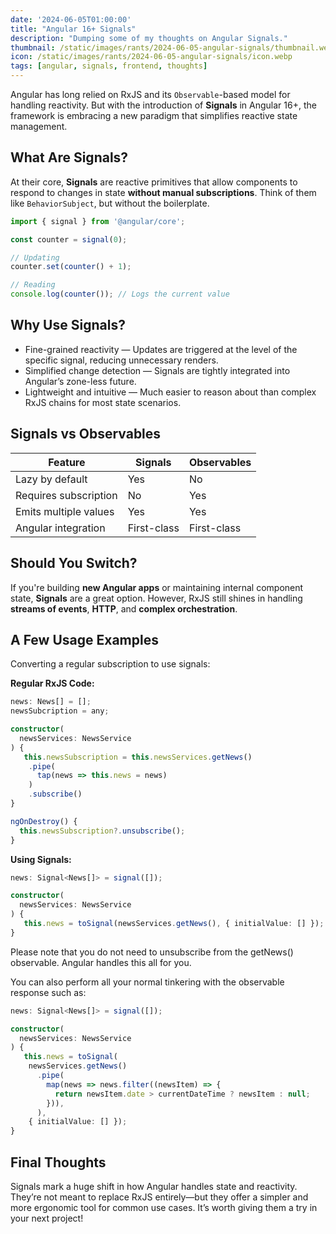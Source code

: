 ```yaml
---
date: '2024-06-05T01:00:00'
title: "Angular 16+ Signals"
description: "Dumping some of my thoughts on Angular Signals."
thumbnail: /static/images/rants/2024-06-05-angular-signals/thumbnail.webp
icon: /static/images/rants/2024-06-05-angular-signals/icon.webp
tags: [angular, signals, frontend, thoughts]
---
```



Angular has long relied on RxJS and its `Observable`-based model for handling reactivity. But with
the introduction of **Signals** in Angular 16+, the framework is embracing a new paradigm that
simplifies reactive state management.

## What Are Signals?

At their core, **Signals** are reactive primitives that allow components to respond to changes in
state **without manual subscriptions**. Think of them like `BehaviorSubject`, but without the
boilerplate.

```ts
import { signal } from '@angular/core';

const counter = signal(0);

// Updating
counter.set(counter() + 1);

// Reading
console.log(counter()); // Logs the current value
```

## Why Use Signals?

- Fine-grained reactivity — Updates are triggered at the level of the specific signal, reducing
  unnecessary renders.
- Simplified change detection — Signals are tightly integrated into Angular’s zone-less future.
- Lightweight and intuitive — Much easier to reason about than complex RxJS chains for most state
  scenarios.

## Signals vs Observables

| Feature               | Signals     | Observables |
|-----------------------|-------------|-------------|
| Lazy by default       | Yes         | No          |
| Requires subscription | No          | Yes         |
| Emits multiple values | Yes         | Yes         |
| Angular integration   | First-class | First-class |

## Should You Switch?

If you're building **new Angular apps** or maintaining internal component state, **Signals** are a
great option. However, RxJS still shines in handling **streams of events**, **HTTP**, and **complex
orchestration**.


## A Few Usage Examples

Converting a regular subscription to use signals:

**Regular RxJS Code:**

```ts
news: News[] = [];
newsSubcription = any;

constructor(
  newsServices: NewsService
) {
   this.newsSubscription = this.newsServices.getNews()
    .pipe(
      tap(news => this.news = news)
    )
    .subscribe()
}

ngOnDestroy() {
  this.newsSubscription?.unsubscribe();
}
```

**Using Signals:**

```ts
news: Signal<News[]> = signal([]);

constructor(
  newsServices: NewsService
) {
   this.news = toSignal(newsServices.getNews(), { initialValue: [] });
}
```

Please note that you do not need to unsubscribe from the getNews() observable. Angular handles
this all for you.

You can also perform all your normal tinkering with the observable response such as:

```ts
news: Signal<News[]> = signal([]);

constructor(
  newsServices: NewsService
) {
   this.news = toSignal(
    newsServices.getNews()
      .pipe(
        map(news => news.filter((newsItem) => {
          return newsItem.date > currentDateTime ? newsItem : null;
        })),
      ),
    { initialValue: [] });
}
```

## Final Thoughts

Signals mark a huge shift in how Angular handles state and reactivity. They’re not meant to replace
RxJS entirely—but they offer a simpler and more ergonomic tool for common use cases. It’s worth
giving them a try in your next project!
